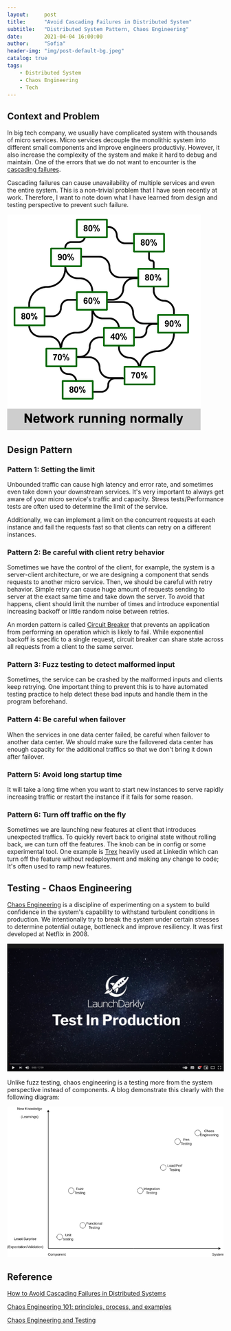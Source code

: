 ```yaml
---
layout:     post
title:      "Avoid Cascading Failures in Distributed System"
subtitle:   "Distributed System Pattern, Chaos Engineering"
date:       2021-04-04 16:00:00
author:     "Sofia"
header-img: "img/post-default-bg.jpeg"
catalog: true
tags:
    - Distributed System
    - Chaos Engineering
    - Tech
---
```


## Context and Problem

In big tech company, we usually have complicated system with thousands of micro services. Micro services decouple the monolithic system into different small components and improve engineers productiviy. However, it also increase the complexity of the system and make it hard to debug and maintain. One of the errors that we do not want to encounter is the [cascading failures](https://en.wikipedia.org/wiki/Cascading_failure).

Cascading failures can cause unavailability of multiple services and even the entire system. This is a non-trivial problem that I have seen recently at work. Therefore, I want to note down what I have learned from design and testing perspective to prevent such failure.

![alt text](/img/post-img/2021-04-04-cascading-failure/network-failure-example.gif)

## Design Pattern

### Pattern 1: Setting the limit

Unbounded traffic can cause high latency and error rate, and sometimes even take down your downstream services. It's very important to always get aware of your micro service's traffic and capacity. Stress tests/Performance tests are often used to determine the limit of the service. 

Additionally, we can implement a limit on the concurrent requests at each instance and fail the requests fast so that clients can retry on a different instances.

### Pattern 2: Be careful with client retry behavior

Sometimes we have the control of the client, for example, the system is a server-client architecture, or we are designing a component that sends requests to another micro service. Then, we should be careful with retry behavior. Simple retry can cause huge amount of requests sending to server at the exact same time and take down the server. To avoid that happens, client should limit the number of times and introduce exponential increasing backoff or little random noise between retries. 

An morden pattern is called [Circuit Breaker](https://docs.microsoft.com/en-us/azure/architecture/patterns/circuit-breaker) that prevents an application from performing an operation which is likely to fail. While exponential backoff is specific to a single request, circuit breaker can share state across all requests from a client to the same server.

### Pattern 3: Fuzz testing to detect malformed input

Sometimes, the service can be crashed by the malformed inputs and clients keep retrying. One important thing to prevent this is to have automated testing practice to help detect these bad inputs and handle them in the program beforehand.

### Pattern 4: Be careful when failover

When the services in one data center failed, be careful when failover to another data center. We should make sure the failovered data center has enough capacity for the additional traffics so that we don't bring it down after failover.

### Pattern 5: Avoid long startup time

It will take a long time when you want to start new instances to serve rapidly increasing traffic or restart the instance if it fails for some reason.

### Pattern 6: Turn off traffic on the fly

Sometimes we are launching new features at client that introduces unexpected traffics. To quickly revert back to original state without rolling back, we can turn off the features. The knob can be in config or some experimental tool. One example is [Trex](https://engineering.linkedin.com/blog/2020/making-the-linkedin-experimentation-engine-20x-faster) heavily used at Linkedin which can turn off the feature without redeployment and making any change to code; It's often used to ramp new features.

## Testing - Chaos Engineering

[Chaos Engineering](https://en.wikipedia.org/wiki/Chaos_engineering) is a discipline of experimenting on a system to build confidence in the system's capability to withstand turbulent conditions in production. We intentionally try to break the system under certain stresses to determine potential outage, bottleneck and improve resiliency. It was first developed at Netflix in 2008. 

[![IMAGE ALT TEXT HERE](/img/post-img/2021-04-04-cascading-failure/chaos-engineering-netflix.png)](https://www.youtube.com/watch?v=3WRVgC8SiGc&t=9s)

Unlike fuzz testing, chaos engineering is a testing more from the system perspective instead of components. A blog demonstrate this clearly with the following diagram:

![alt text](/img/post-img/2021-04-04-cascading-failure/testing-diagram.png)

## Reference

[How to Avoid Cascading Failures in Distributed Systems](https://www.infoq.com/articles/anatomy-cascading-failure/)

[Chaos Engineering 101: principles, process, and examples](https://www.educative.io/blog/chaos-engineering-process-principles#what-is)

[Chaos Engineering and Testing](https://medium.com/@lawouach/chaos-engineering-and-testing-686660e3c744)

